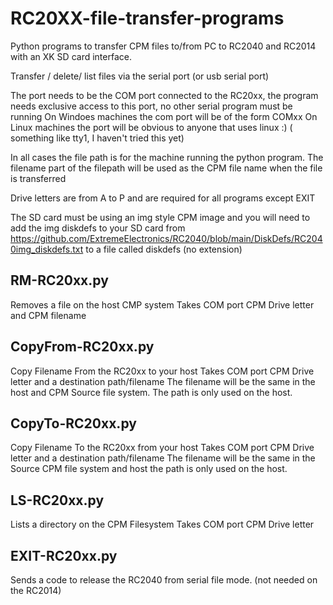 # RC20XX-file-transfer-programs
Python programs to transfer CPM files to/from PC to RC2040 and RC2014 with an XK SD card interface.

Transfer / delete/ list files via the serial port (or usb serial port) 

The port needs to be the COM port connected to the RC20xx, the program needs exclusive access to this port, no other serial program must be running
On Windoes machines the com port will be of the form COMxx 
On Linux machines the port will be obvious to anyone that uses linux :) ( something like tty1, I haven't tried this yet)

In all cases the file path is for the machine running the python program. 
The filename part of the filepath will be used as the CPM file name when the file is transferred

Drive letters are from A to P and are required for all programs except EXIT

The SD card must be using an img style CPM image and you will need to add the img diskdefs to your SD card from https://github.com/ExtremeElectronics/RC2040/blob/main/DiskDefs/RC2040img_diskdefs.txt to a file called diskdefs (no extension)

## RM-RC20xx.py
Removes a file on the host CMP system 
Takes COM port CPM Drive letter and CPM filename

## CopyFrom-RC20xx.py
Copy Filename From the RC20xx to your host 
Takes COM port CPM Drive letter and a destination path/filename
The filename will be the same in the host and CPM Source file system.
The path is only used on the host.

## CopyTo-RC20xx.py
Copy Filename To the RC20xx from your host 
Takes COM port CPM Drive letter and a destination path/filename
The filename will be the same in the Source CPM file system and host 
the path is only used on the host.

## LS-RC20xx.py
Lists a directory on the CPM Filesystem 
Takes COM port CPM Drive letter

## EXIT-RC20xx.py
Sends a code to release the RC2040 from serial file mode. (not needed on the RC2014)
